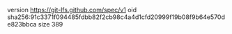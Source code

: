 version https://git-lfs.github.com/spec/v1
oid sha256:91c3371f094485fdbb82f2cb98c4a4d1cfd20999f19b08f9b64e570de823bbca
size 389
